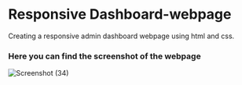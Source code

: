 # Responsive Dashboard-webpage
Creating a responsive admin dashboard webpage using html and css.
### Here you can find the screenshot of the webpage
![Screenshot (34)](https://user-images.githubusercontent.com/114508249/206671322-991dc7d8-7ab5-4e03-937f-333f7b754370.png)
